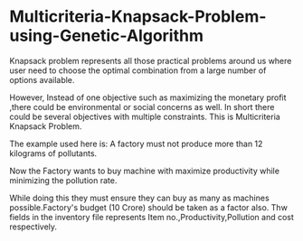 # Multicriteria-Knapsack-Problem-using-Genetic-Algorithm
Knapsack problem represents all those practical problems around us where user need to
choose the optimal combination from a large number of options available.

However, Instead of one objective such as maximizing the monetary profit ,there could be
environmental or social concerns as well. In short there could be several objectives with
multiple constraints. This is Multicriteria Knapsack Problem.

The example used here is:
A factory must not produce more than 12 kilograms of pollutants.

Now the Factory wants to buy machine with maximize productivity while minimizing the pollution rate.

While doing this they must ensure they can buy as many as machines possible.Factory's budget (10 Crore)
should be taken as a factor also.
Thw fields in the inventory file represents Item no.,Productivity,Pollution and cost respectively.
